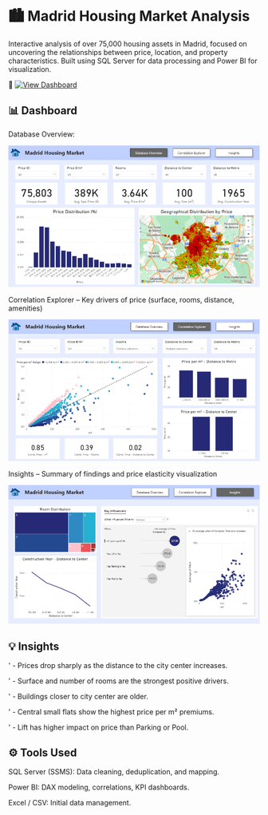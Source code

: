 # 🏙️ Madrid Housing Market Analysis

Interactive analysis of over 75,000 housing assets in Madrid, focused on uncovering the relationships between price, location, and property characteristics.
Built using SQL Server for data processing and Power BI for visualization.

🔗 [![View Dashboard](https://img.shields.io/badge/Power%20BI-View%20Dashboard-yellow?logo=powerbi)](https://app.powerbi.com/view?r=eyJrIjoiNTg2OTYyM2EtNTAxMS00NzVlLWE0MWYtYzc0OWMzZDBjM2FhIiwidCI6ImFlYzc2MmU0LTNkNTQtNDk1ZS1hOGZlLTQyODdkY2U2ZmU2OSIsImMiOjh9)


## 📊 Dashboard

Database Overview: 

![Database Overview](Screenshots/DatabaseOverview.png)

Correlation Explorer – Key drivers of price (surface, rooms, distance, amenities)

![Database Overview](Screenshots/CorrelationExplorer.png)

Insights – Summary of findings and price elasticity visualization

![Database Overview](Screenshots/Insights.png)

## 💡 Insights

' - Prices drop sharply as the distance to the city center increases.

' - Surface and number of rooms are the strongest positive drivers.

' - Buildings closer to city center are older.

' - Central small flats show the highest price per m² premiums.

' - Lift has higher impact on price than Parking or Pool.


## ⚙️ Tools Used

SQL Server (SSMS): Data cleaning, deduplication, and mapping.

Power BI: DAX modeling, correlations, KPI dashboards.

Excel / CSV: Initial data management.
